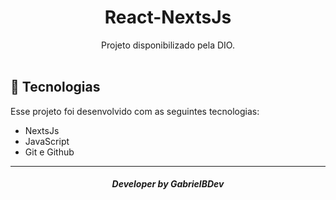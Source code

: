 <h1 align="center"> React-NextsJs </h1>

<p align="center">
Projeto disponibilizado pela DIO. <br/>


<br>

## 🚀 Tecnologias

Esse projeto foi desenvolvido com as seguintes tecnologias:

- NextsJs
- JavaScript
- Git e Github







---

<h5 align="center">Developer by GabrielBDev</h5>

